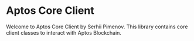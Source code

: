 # Aptos Core Client

Welcome to Aptos Core Client by Serhii Pimenov. This library contains core client classes to interact with Aptos Blockchain.

